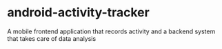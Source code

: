 # android-activity-tracker
A mobile frontend application that records activity and a backend system that takes care of data analysis
